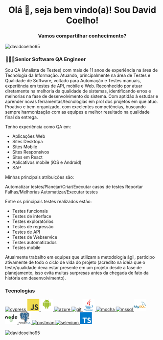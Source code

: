 <h1 align="center">Olá 👋, seja bem vindo(a)! Sou David Coelho!</h1>
<h3 align="center">Vamos compartilhar conhecimento?</h3>

<p align="left"> <img src="https://komarev.com/ghpvc/?username=davidcoelho95&label=Profile%20views&color=0e75b6&style=flat" alt="davidcoelho95" /> </p>

<h3 align="left">👨🏻‍💻Senior Software QA Engineer</h3>
<p align="left">
Sou QA (Analista de Testes) com mais de 11 anos de experiência na área de Tecnologia da Informação. Atuando, principalmente na área de Testes e Qualidade de Software, voltado para Automação e Testes manuais, experiência em testes de API, mobile e Web. Reconhecido por atuar diretamente na melhoria da qualidade de sistemas, identificando erros e melhorias na fase de desenvolvimento do sistema. Com aptidão á estudar e aprender novas ferramentas/tecnologias em prol dos projetos em que atuo. Proativo e bem organizado, com excelentes competências, buscando sempre harmonização com as equipes e melhor resultado na qualidade final da entrega.

Tenho experiência como QA em:
- Aplicações Web
- Sites Desktopa
- Sites Mobile
- Sites Responsivos
- Sites em React
- Aplicativos mobile (iOS e Android)
- SAP

Minhas principais atribuições são:

Automatizar testes/Planejar/Criar/Executar casos de testes
Reportar Falhas/Melhorias
Automatizar/Executar testes

Entre os principais testes realizados estão:
- Testes funcionais
- Testes de interface
- Testes exploratórios
- Testes de regressão
- Testes de API 
- Testes de Webservice
- Testes automatizados 
- Testes mobile

Atualmente trabalho em equipes que utilizam a metodologia ágil, participo ativamente de todo o ciclo de vida do projeto (acredito na ideia que o teste/qualidade deva estar presente em um projeto desde a fase de planejamento, isso evita muitas surpresas antes da chegada de fato da história em desenvolvimento).
</p>

<h3 align="left">Tecnologias</h3>
<p align="left"> <a href="https://www.cypress.io" target="_blank" rel="noreferrer"> <img src="https://raw.githubusercontent.com/simple-icons/simple-icons/6e46ec1fc23b60c8fd0d2f2ff46db82e16dbd75f/icons/cypress.svg" alt="cypress" width="40" height="40"/> </a> <a href="https://developer.mozilla.org/en-US/docs/Web/JavaScript" target="_blank" rel="noreferrer"> <img src="https://raw.githubusercontent.com/devicons/devicon/master/icons/javascript/javascript-original.svg" alt="javascript" width="40" height="40"/> <a href="https://developer.android.com" target="_blank" rel="noreferrer"> <img src="https://raw.githubusercontent.com/devicons/devicon/master/icons/android/android-original-wordmark.svg" alt="android" width="40" height="40"/> </a> <a href="https://azure.microsoft.com/en-in/" target="_blank" rel="noreferrer"> <img src="https://www.vectorlogo.zone/logos/microsoft_azure/microsoft_azure-icon.svg" alt="azure" width="40" height="40"/> </a> <a href="https://git-scm.com/" target="_blank" rel="noreferrer"> <img src="https://www.vectorlogo.zone/logos/git-scm/git-scm-icon.svg" alt="git" width="40" height="40"/> </a> <a href="https://www.java.com" target="_blank" rel="noreferrer"> <img src="https://raw.githubusercontent.com/devicons/devicon/master/icons/java/java-original.svg" alt="java" width="40" height="40"/> </a> </a> <a href="https://mochajs.org" target="_blank" rel="noreferrer"> <img src="https://www.vectorlogo.zone/logos/mochajs/mochajs-icon.svg" alt="mocha" width="40" height="40"/> </a> <a href="https://www.microsoft.com/en-us/sql-server" target="_blank" rel="noreferrer"> <img src="https://www.svgrepo.com/show/303229/microsoft-sql-server-logo.svg" alt="mssql" width="40" height="40"/> </a> <a href="https://www.mysql.com/" target="_blank" rel="noreferrer"> <img src="https://raw.githubusercontent.com/devicons/devicon/master/icons/mysql/mysql-original-wordmark.svg" alt="mysql" width="40" height="40"/> </a> <a href="https://nodejs.org" target="_blank" rel="noreferrer"> <img src="https://raw.githubusercontent.com/devicons/devicon/master/icons/nodejs/nodejs-original-wordmark.svg" alt="nodejs" width="40" height="40"/> </a> <a href="https://www.postgresql.org" target="_blank" rel="noreferrer"> <img src="https://raw.githubusercontent.com/devicons/devicon/master/icons/postgresql/postgresql-original-wordmark.svg" alt="postgresql" width="40" height="40"/> </a> <a href="https://postman.com" target="_blank" rel="noreferrer"> <img src="https://www.vectorlogo.zone/logos/getpostman/getpostman-icon.svg" alt="postman" width="40" height="40"/> </a> <a href="https://www.selenium.dev" target="_blank" rel="noreferrer"> <img src="https://raw.githubusercontent.com/detain/svg-logos/780f25886640cef088af994181646db2f6b1a3f8/svg/selenium-logo.svg" alt="selenium" width="40" height="40"/> </a> <a href="https://www.typescriptlang.org/" target="_blank" rel="noreferrer"> <img src="https://raw.githubusercontent.com/devicons/devicon/master/icons/typescript/typescript-original.svg" alt="typescript" width="40" height="40"/> </a> </p>

<p><img align="center" src="https://github-readme-stats.vercel.app/api/top-langs?username=davidcoelho95&show_icons=true&locale=en&layout=compact" alt="davidcoelho95" /></p>
